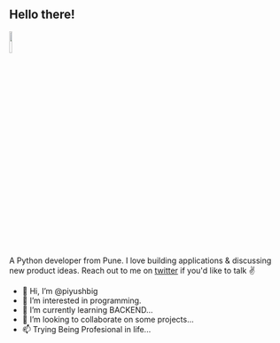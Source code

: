  ## Hello there!
<img src="https://raw.githubusercontent.com/DaniAkash/DaniAkash/master/assets/avatar.png" width=10% height=10%>                                 



A Python developer from Pune. I love building applications & discussing new product ideas. Reach out to me on [twitter](https://twitter.com/piyush_shitole?t=EcF6MI20_DCb6LfxNFH3BA&s=08) if you'd like to talk ✌️


- 👋 Hi, I’m @piyushbig
- 👀 I’m interested in programming.
- 🌱 I’m currently learning BACKEND...
- 💞️ I’m looking to collaborate on some projects...
- 📫 Trying Being Profesional in life...




<!---
piyushbig/piyushbig is a ✨ special ✨ repository because its `README.md` (this file) appears on your GitHub profile.
You can click the Preview link to take a look at your changes.
--->
